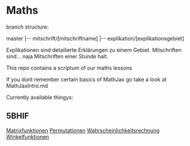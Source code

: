 # Maths

branch structure:

master
|-- mitschrift/[mitschriftname]
|-- explikation/[explikationsgebiet]

Explikationen sind detailierte Erklärungen zu einem Gebiet.
Mitschriften sind... naja Mitschriften einer Stunde halt.

This repo contains a scriptum of our maths lessons

If you dont remember certain basics of MathJax go take a look at MathJaxIntro.md

Currently available thingys:

## 5BHIF
[Matrixfunktionen](./5BHIF/Matrixfunktionen.md)
[Permutationen](./5BHIF/Permutationen.md)
[Wahrscheinlichkeitsrechnung](./5BHIF/Wahrscheinlichkeitsrechung.md)
[Winkelfunktionen](./5BHIF/Winkelfunktionen.md)
